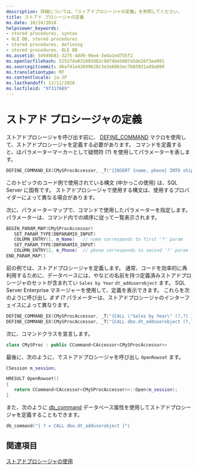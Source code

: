 ```yaml
---
description: 詳細については、「ストアドプロシージャの定義」を参照してください。
title: ストアド プロシージャの定義
ms.date: 10/24/2018
helpviewer_keywords:
- stored procedures, syntax
- OLE DB, stored procedures
- stored procedures, defining
- stored procedures, OLE DB
ms.assetid: 54949b81-3275-4dd9-96e4-3eda1ed755f2
ms.openlocfilehash: 52527da031093d82c9d74be5807a5de26f3ee091
ms.sourcegitcommit: d6af41e42699628c3e2e6063ec7b03931a49a098
ms.translationtype: MT
ms.contentlocale: ja-JP
ms.lasthandoff: 12/11/2020
ms.locfileid: "97317689"
---
```

# <a name="defining-stored-procedures"></a>ストアド プロシージャの定義

ストアドプロシージャを呼び出す前に、 [DEFINE_COMMAND](./macros-and-global-functions-for-ole-db-consumer-templates.md#define_command) マクロを使用して、ストアドプロシージャを定義する必要があります。 コマンドを定義すると、はパラメーターマーカーとして疑問符 (?) を使用してパラメーターを表します。

```cpp
DEFINE_COMMAND_EX(CMySProcAccessor, _T("{INSERT {name, phone} INTO shippers (?,?)}"))
```

このトピックのコード例で使用されている構文 (中かっこの使用) は、SQL Server に固有です。 ストアドプロシージャで使用する構文は、使用するプロバイダーによって異なる場合があります。

次に、パラメーターマップで、コマンドで使用したパラメーターを指定します。パラメーターは、コマンド内での順序に従って一覧表示されます。

```cpp
BEGIN_PARAM_MAP(CMySProcAccessor)
   SET_PARAM_TYPE(DBPARAMIO_INPUT)
   COLUMN_ENTRY(1, m_Name)   // name corresponds to first '?' param
   SET_PARAM_TYPE(DBPARAMIO_INPUT)
   COLUMN_ENTRY(2, m_Phone)  // phone corresponds to second '?' param
END_PARAM_MAP()
```

前の例では、ストアドプロシージャを定義します。 通常、コードを効率的に再利用するために、データベースには、やなどの名前を持つ定義済みストアドプロシージャのセットが含まれてい `Sales by Year` `dt_adduserobject` ます。 SQL Server Enterprise マネージャーを使用して、定義を表示できます。 これらを次のように呼び出し *ます (?* パラメーターは、ストアドプロシージャのインターフェイスによって異なります。

```cpp
DEFINE_COMMAND_EX(CMySProcAccessor, _T("{CALL \"Sales by Year\" (?,?) }"))
DEFINE_COMMAND_EX(CMySProcAccessor, _T("{CALL dbo.dt_adduserobject (?,?) }"))
```

次に、コマンドクラスを宣言します。

```cpp
class CMySProc : public CCommand<CAccessor<CMySProcAccessor>>
```

最後に、次のように、でストアドプロシージャを呼び出し `OpenRowset` ます。

```cpp
CSession m_session;

HRESULT OpenRowset()
{
   return CCommand<CAccessor<CMySProcAccessor>>::Open(m_session);
}
```

また、次のように [db_command](../../windows/attributes/db-command.md) データベース属性を使用してストアドプロシージャを定義することもできます。

```cpp
db_command("{ ? = CALL dbo.dt_adduserobject }")
```

## <a name="see-also"></a>関連項目

[ストアドプロシージャの使用](../../data/oledb/using-stored-procedures.md)

